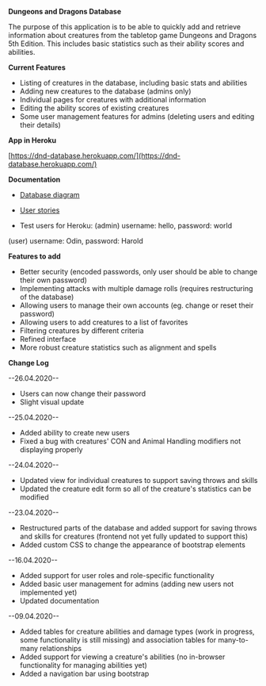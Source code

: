**Dungeons and Dragons Database**

The purpose of this application is to be able to quickly add and retrieve information about creatures from the tabletop game Dungeons and Dragons 5th Edition. This includes basic statistics such as their ability scores and abilities.

**Current Features**

* Listing of creatures in the database, including basic stats and abilities
* Adding new creatures to the database (admins only)
* Individual pages for creatures with additional information
* Editing the ability scores of existing creatures
* Some user management features for admins (deleting users and editing their details)

**App in Heroku**

[https://dnd-database.herokuapp.com/](https://dnd-database.herokuapp.com/)

**Documentation**

* [Database diagram](https://github.com/RadicalOyster/TSOHA-20-Dungeons-and-Dragons-Database/blob/master/documentation/preliminary%20database%20diagram.png)
* [User stories](https://github.com/RadicalOyster/TSOHA-20-Dungeons-and-Dragons-Database/blob/master/documentation/user_stories.md)

* Test users for Heroku:
(admin) username: hello, password: world

(user) username: Odin, password: Harold

**Features to add**

* Better security (encoded passwords, only user should be able to change their own password)
* Implementing attacks with multiple damage rolls (requires restructuring of the database)
* Allowing users to manage their own accounts (eg. change or reset their password)
* Allowing users to add creatures to a list of favorites
* Filtering creatures by different criteria
* Refined interface
* More robust creature statistics such as alignment and spells

**Change Log**

--26.04.2020--
* Users can now change their password
* Slight visual update

--25.04.2020--
* Added ability to create new users
* Fixed a bug with creatures' CON and Animal Handling modifiers not displaying properly

--24.04.2020--
* Updated view for individual creatures to support saving throws and skills
* Updated the creature edit form so all of the creature's statistics can be modified

--23.04.2020--
* Restructured parts of the database and added support for saving throws and skills for creatures (frontend not yet fully updated to support this)
* Added custom CSS to change the appearance of bootstrap elements

--16.04.2020--
* Added support for user roles and role-specific functionality
* Added basic user management for admins (adding new users not implemented yet)
* Updated documentation

--09.04.2020--
* Added tables for creature abilities and damage types (work in progress, some functionality is still missing) and association tables for many-to-many relationships
* Added support for viewing a creature's abilities (no in-browser functionality for managing abilities yet)
* Added a navigation bar using bootstrap
